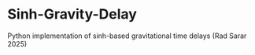 # Sinh-Gravity-Delay
Python implementation of sinh-based gravitational time delays (Rad Sarar 2025)

